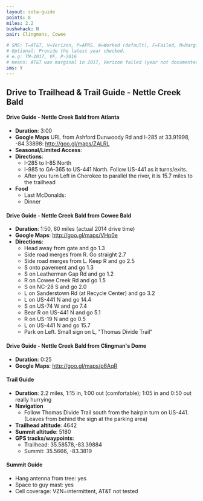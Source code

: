 ```yaml
---
layout: sota-guide
points: 8
miles: 2.2
bushwhack: N
pair: Clingmans, Cowee

# SMS: T=AT&T, V=Verizon, P=APRS. W=Worked (default), F=Failed, M=Marginal (some failed).
# Optional: Provide the latest year checked.
# e.g: TM-2017, VF, P-2016
# means: AT&T was marginal in 2017, Verizon failed (year not documented), APRS worked in 2016.
sms: Y
---
```

Drive to Trailhead & Trail Guide - Nettle Creek Bald
--------------------------------------------------------
#### Drive Guide - Nettle Creek Bald from Atlanta

* **Duration**: 3:00
* **Google Maps** URL from Ashford Dunwoody Rd and I-285 at 33.91998, -84.33898: http://goo.gl/maps/ZALRL
* **Seasonal/Limited Access**:
* **Directions**:
    * I-285 to I-85 North
    * I-985 to GA-365 to US-441 North.  Follow US-441 as it turns/exits.
    * After you turn Left in Cherokee to parallel the river, it is 15.7 miles to the trailhead
* **Food**
    * Last McDonalds: 
    * Dinner

#### Drive Guide - Nettle Creek Bald from Cowee Bald

* **Duration**: 1:50, 60 miles (actual 2014 drive time)
* **Google Maps**: http://goo.gl/maps/VHp0e
* **Directions**:
	* Head away from gate and go 1.3
	* Side road merges from R.  Go straight 2.7
	* Side road merges from L. Keep R and go 2.5
	* S onto pavement and go 1.3
	* S on Leatherman Gap Rd and go 1.2
	* R on Cowee Creek Rd and go 1.5
	* S on NC-28 S and go 2.0
	* L on Sanderstown Rd (at Recycle Center) and go 3.2
	* L on US-441 N and go 14.4
	* S on US-74 W and go 7.4
	* Bear R on US-441 N and go 5.1
	* R on US-19 N and go 0.5
	* L on US-441 N and go 15.7
	* Park on Left.  Small sign on L, "Thomas Divide Trail"


#### Drive Guide - Nettle Creek Bald from Clingman's Dome

* **Duration**: 0:25
* **Google Maps**: http://goo.gl/maps/p6AqR

#### Trail Guide

* **Duration**: 2.2 miles, 1:15 in, 1:00 out (comfortable); 1:05 in and 0:50 out really hurrying
* **Navigation**
    * Follow Thomas Divide Trail south from the hairpin turn on US-441. (Leaves from behind the sign at the parking area)
* **Trailhead altitude**: 4642
* **Summit altitude**: 5180
* **GPS tracks/waypoints**:
    * Trailhead: 35.58578,-83.39884
    * Summit: 35.5666, -83.3819
    
#### Summit Guide

* Hang antenna from tree: yes
* Space to guy mast: yes
* Cell coverage: VZN=intermittent, AT&T not tested
